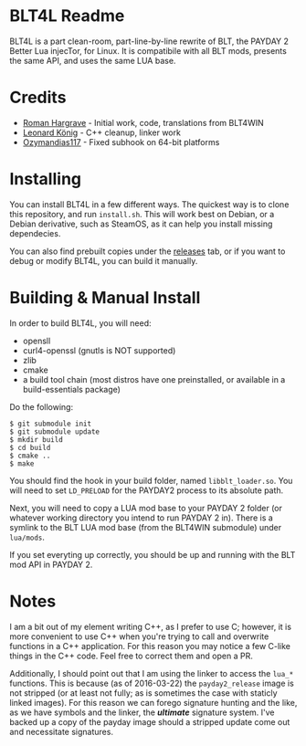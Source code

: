 BLT4L Readme
============

BLT4L is a part clean-room, part-line-by-line rewrite of BLT, the PAYDAY
2 Better Lua injecTor, for Linux. It is compatibile with all BLT mods,
presents the same API, and uses the same LUA base.

Credits
=======

* [Roman Hargrave](https://github.com/RomanHargrave) - Initial work, code, translations from BLT4WIN
* [Leonard König](https://github.com/LeonardKoenig) - C++ cleanup, linker work
* [Ozymandias117](https://github.com/Ozzymandias117) - Fixed subhook on 64-bit platforms

Installing
==========

You can install BLT4L in a few different ways. 
The quickest way is to clone this repository, and run `install.sh`.
This will work best on Debian, or a Debian derivative, such as SteamOS, as
it can help you install missing dependecies.

You can also find prebuilt copies under the [releases](https://github.com/blt4linux/blt4l/releases)
tab, or if you want to debug or modify BLT4L, you can build it manually.

Building & Manual Install
=========================

In order to build BLT4L, you will need:

* opensll 
* curl4-openssl (gnutls is NOT supported)
* zlib
* cmake
* a build tool chain (most distros have one preinstalled, or available in a build-essentials package)

Do the following:

```
$ git submodule init
$ git submodule update
$ mkdir build 
$ cd build
$ cmake .. 
$ make
```

You should find the hook in your build folder, named `libblt_loader.so`.
You will need to set `LD_PRELOAD` for the PAYDAY2 process to its absolute path.

Next, you will need to copy a LUA mod base to your PAYDAY 2 folder (or whatever working directory you intend to run PAYDAY 2 in).
There is a symlink to the BLT LUA mod base (from the BLT4WIN submodule) under `lua/mods`. 

If you set everyting up correctly, you should be up and running with the BLT mod API in PAYDAY 2.

Notes
=====

I am a bit out of my element writing C++, as I prefer to use C; however, it is more convenient to use C++ when you're trying
to call and overwrite functions in a C++ application. For this reason you may notice a few C-like things in the C++ code. 
Feel free to correct them and open a PR.

Additionally, I should point out that I am using the linker to access the `lua_*` functions. This is because (as of 2016-03-22) 
the `payday2_release` image is not stripped (or at least not fully; as is sometimes the case with staticly linked images). For this
reason we can forego signature hunting and the like, as we have symbols and the linker, the ***ultimate*** signature system. I've
backed up a copy of the payday image should a stripped update come out and necessitate signatures.
